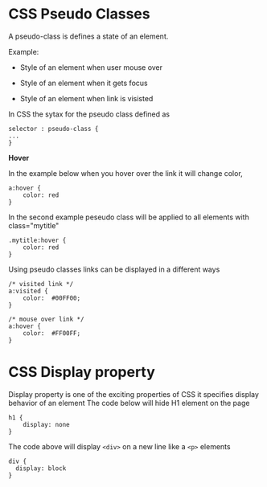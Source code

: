 
  

# CSS Pseudo Classes

A pseudo-class is defines a state of an element.

  
Example:

- Style of an element when user mouse over

- Style of an element when it gets focus

- Style of an element when link is visisted

In CSS the sytax for the pseudo class defined as

	selector : pseudo-class {
	...
	}

**Hover**

In the example below when you hover over the link it will change color,
  
	a:hover {
		color: red
	}

In the second example peseudo class will be applied to all elements with class="mytitle"

	.mytitle:hover {
		color: red
	}

Using pseudo classes links can be displayed in a different ways
  
	/* visited link */  
	a:visited {  
		color:  #00FF00;  
	}  
  
	/* mouse over link */  
	a:hover {  
		color:  #FF00FF;  
	}

# CSS Display property

Display property is one of the exciting properties of CSS it specifies display behavior of an element
The code below will hide H1 element on the page

	h1 {
		display: none
	}

The code above will display `<div>` on a new line like a `<p>` elements

	div {
	  display: block
	}


